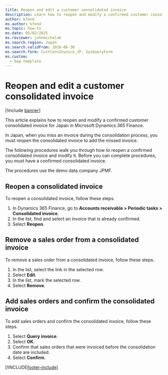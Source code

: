 ```yaml
---
title: Reopen and edit a customer consolidated invoice
description: Learn how to reopen and modify a confirmed customer consolidated invoice for Japan in Microsoft Dynamics 365 Finance.
author: kfend
ms.author: kfend
ms.topic: how-to
ms.date: 05/02/2025
ms.reviewer: johnmichalak
ms.search.region: Japan
ms.search.validFrom: 2016-06-30
ms.search.form: CustConsInvoice_JP, SysQueryForm
ms.custom: 
  - bap-template
---
```


# Reopen and edit a customer consolidated invoice

[!include [banner](../../includes/banner.md)]

This article explains how to reopen and modify a confirmed customer consolidated invoice for Japan in Microsoft Dynamics 365 Finance.

In Japan, when you miss an invoice during the consolidation process, you must reopen the consolidated invoice to add the missed invoice. 

The following procedures walk you through how to reopen a confirmed consolidated invoice and modify it. Before you can complete procedures, you must have a confirmed consolidated invoice.

The procedures use the demo data company JPMF.

## Reopen a consolidated invoice

To reopen a consolidated invoice, follow these steps.

1. In Dynamics 365 Finance, go to **Accounts receivable \> Periodic tasks \> Consolidated invoice**.
1. In the list, find and select an invoice that is already confirmed.  
1. Select **Reopen**.

## Remove a sales order from a consolidated invoice

To remove a sales order from a consolidated invoice, follow these steps.

1. In the list, select the link in the selected row.
1. Select **Edit**.
1. In the list, mark the selected row.
1. Select **Remove**.

## Add sales orders and confirm the consolidated invoice

To add sales orders and confirm the consolidated invoice, follow these steps.

1. Select **Query invoice**.
1. Select **OK**.
1. Confirm that sales orders that were invoiced before the consolidation date are included.  
1. Select **Confirm**.



[!INCLUDE[footer-include](../../../includes/footer-banner.md)]
